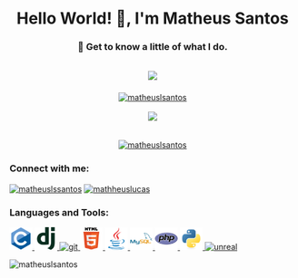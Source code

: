 
<h1 align="center">Hello World! 👋, I'm Matheus Santos</h1>
<h3 align="center">🌱 Get to know a little of what I do.</h3>
<br>
<div align="center">
<div class="box">
  <a href="https://github.com/MatheusLSantos">
  <img height="180em" src="https://github-readme-stats.vercel.app/api?username=MatheusLSantos&show_icons=true&theme=dark&include_all_commits=true&count_private=true"/>
</div>
<br>
<div class="box">  
  <a href="https://github.com/MatheusLSantos">
  <img align="center" src="https://github-readme-streak-stats.herokuapp.com/?user=matheuslsantos&theme=dark&show_icons=true" alt="matheuslsantos" />
    </div>
<br>
<div class="box">
  <a href="https://github.com/MatheusLSantos">
  <img height="90em" src="https://github-readme-stats.vercel.app/api/top-langs/?username=MatheusLSantos&layout=compact&langs_count=7&theme=dark"/>
    </div>
    </div>
 <br>

<p align="center"> <a href="https://github.com/ryo-ma/github-profile-trophy"><img src="https://github-profile-trophy.vercel.app/?username=matheuslsantos" alt="matheuslsantos" /></a> </p>

<h3 align="left">Connect with me:</h3>
<p align="left">
<a href="https://linkedin.com/in/matheuslssantos" target="blank"><img align="center" src="https://raw.githubusercontent.com/rahuldkjain/github-profile-readme-generator/master/src/images/icons/Social/linked-in-alt.svg" alt="matheuslssantos" height="30" width="40" /></a>
<a href="https://instagram.com/mathheuslucas" target="blank"><img align="center" src="https://raw.githubusercontent.com/rahuldkjain/github-profile-readme-generator/master/src/images/icons/Social/instagram.svg" alt="mathheuslucas" height="30" width="40" /></a>
</p>

<h3 align="left">Languages and Tools:</h3>
<p align="left"> <a href="https://www.cprogramming.com/" target="_blank" rel="noreferrer"> <img src="https://raw.githubusercontent.com/devicons/devicon/master/icons/c/c-original.svg" alt="c" width="40" height="40"/> </a> <a href="https://www.djangoproject.com/" target="_blank" rel="noreferrer"> <img src="https://raw.githubusercontent.com/devicons/devicon/master/icons/django/django-plain.svg" alt="django" width="40" height="40"/> </a> <a href="https://git-scm.com/" target="_blank" rel="noreferrer"> <img src="https://www.vectorlogo.zone/logos/git-scm/git-scm-icon.svg" alt="git" width="40" height="40"/> </a> <a href="https://www.w3.org/html/" target="_blank" rel="noreferrer"> <img src="https://raw.githubusercontent.com/devicons/devicon/master/icons/html5/html5-original-wordmark.svg" alt="html5" width="40" height="40"/> </a> <a href="https://www.java.com" target="_blank" rel="noreferrer"> <img src="https://raw.githubusercontent.com/devicons/devicon/master/icons/java/java-original.svg" alt="java" width="40" height="40"/> </a> <a href="https://www.mysql.com/" target="_blank" rel="noreferrer"> <img src="https://raw.githubusercontent.com/devicons/devicon/master/icons/mysql/mysql-original-wordmark.svg" alt="mysql" width="40" height="40"/> </a> <a href="https://www.php.net" target="_blank" rel="noreferrer"> <img src="https://raw.githubusercontent.com/devicons/devicon/master/icons/php/php-original.svg" alt="php" width="40" height="40"/> </a> <a href="https://www.python.org" target="_blank" rel="noreferrer"> <img src="https://raw.githubusercontent.com/devicons/devicon/master/icons/python/python-original.svg" alt="python" width="40" height="40"/> </a> <a href="https://unrealengine.com/" target="_blank" rel="noreferrer"> <img src="https://raw.githubusercontent.com/kenangundogan/fontisto/036b7eca71aab1bef8e6a0518f7329f13ed62f6b/icons/svg/brand/unreal-engine.svg" alt="unreal" width="40" height="40"/> </a> </p>

<p align="left"> <img src="https://komarev.com/ghpvc/?username=matheuslsantos&label=Profile%20views&color=0e75b6&style=flat" alt="matheuslsantos" /> </p>
